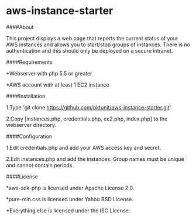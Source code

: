 # aws-instance-starter

####About

This project displays a web page that reports the current status of your AWS instances and allows you to start/stop groups of instances. There is no authentication and this should only be deployed on a secure intranet.

####Requirements

*Webserver with php 5.5 or greater

*AWS account with at least 1 EC2 instance

####Installation

1.Type 'git clone https://github.com/pktunit/aws-instance-starter.git'.

2.Copy [instances.php, credentials.php, ec2.php, index.php] to the webserver directory.

####Configuration

1.Edit credentials.php and add your AWS access key and secret.

2.Edit instances.php and add the instances. Group names must be unique and cannot contain periods.

####License

*aws-sdk-php is licensed under Apache License 2.0.

*pure-min.css is licensed under Yahoo BSD License. 

*Everything else is licensed under the ISC LIcense.
